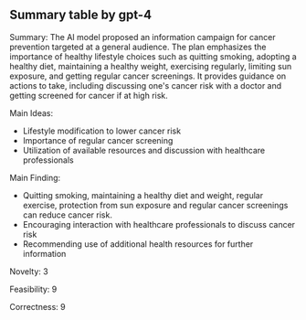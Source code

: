 ## Summary table by gpt-4
Summary:
The AI model proposed an information campaign for cancer prevention targeted at a general audience. The plan emphasizes the importance of healthy lifestyle choices such as quitting smoking, adopting a healthy diet, maintaining a healthy weight, exercising regularly, limiting sun exposure, and getting regular cancer screenings. It provides guidance on actions to take, including discussing one's cancer risk with a doctor and getting screened for cancer if at high risk.

Main Ideas:
- Lifestyle modification to lower cancer risk
- Importance of regular cancer screening
- Utilization of available resources and discussion with healthcare professionals

Main Finding:
- Quitting smoking, maintaining a healthy diet and weight, regular exercise, protection from sun exposure and regular cancer screenings can reduce cancer risk.
- Encouraging interaction with healthcare professionals to discuss cancer risk
- Recommending use of additional health resources for further information 

Novelty: 3

Feasibility: 9

Correctness: 9